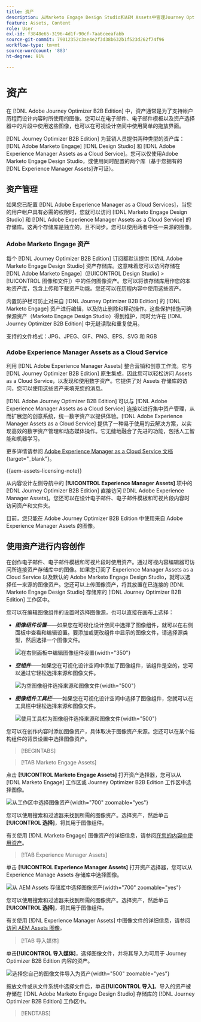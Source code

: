 ```yaml
---
title: 资产
description: 从Marketo Engage Design Studio和AEM Assets中管理Journey Optimizer B2B edition中的电子邮件、模板和片段的图像资源。
feature: Assets, Content
role: User
exl-id: f3848e65-3196-4d1f-90cf-7aa6ceeafabb
source-git-commit: 79012352c3ae4e2f3d38b632b1f523d262f74f96
workflow-type: tm+mt
source-wordcount: '883'
ht-degree: 91%

---
```


# 资产

在 [!DNL Adobe Journey Optimizer B2B Edition] 中，资产通常是为了支持帐户历程而设计内容时所使用的图像。您可以在电子邮件、电子邮件模板以及资产选择器中的片段中使用这些图像，也可以在可视设计空间中使用简单的拖放界面。

[!DNL Journey Optimizer B2B Edition] 为营销人员提供两种类型的资产库：[!DNL Adobe Marketo Engage] [!DNL Design Studio] 和 [!DNL Adobe Experience Manager Assets as a Cloud Service]。您可以仅使用Adobe Marketo Engage Design Studio，或使用同时配置的两个库（基于您拥有的[!DNL Experience Manager Assets]许可证）。

## 资产管理

如果您已配置 [!DNL Adobe Experience Manager as a Cloud Services]，当您的用户帐户具有必需的权限时，您就可以访问 [!DNL Marketo Engage Design Studio] 和 [!DNL Adobe Experience Manager Assets as a Cloud Service] 的存储库。这两个存储库是独立的，且不同步。您可以使用两者中任一来源的图像。

### Adobe Marketo Engage 资产

每个 [!DNL Journey Optimizer B2B Edition] 订阅都默认提供 [!DNL Adobe Marketo Engage Design Studio] 资产存储库。这意味着您可以访问存储在 [!DNL Adobe Marketo Engage]（[!UICONTROL Design Studio] > [!UICONTROL 图像和文件]）中的任何图像资产。您可以将该存储库用作您的本地资产库，包含上传和下载资产功能。您还可以在历程内容中使用这些资产。

内置防护栏可防止对来自 [!DNL Journey Optimizer B2B Edition] 的 [!DNL Marketo Engage] 资产进行编辑，以及防止删除和移动操作。这些保护措施可确保源资产（Marketo Engage Design Studio）得到维护，同时允许在 [!DNL Journey Optimizer B2B Edition] 中无缝读取和重复使用。

支持的文件格式：JPG、JPEG、GIF、PNG、EPS、SVG 和 RGB

### Adobe Experience Manager Assets as a Cloud Service

利用 [!DNL Adobe Experience Manager Assets] 整合营销和创意工作流。它与 [!DNL Journey Optimizer B2B Edition] 原生集成，因此您可以轻松访问 Assets as a Cloud Service，以发现和使用数字资产。它提供了对 Assets 存储库的访问，您可以使用这些资产来填充您的消息。

[!DNL Adobe Journey Optimizer B2B Edition] 可以与 [!DNL Adobe Experience Manager Assets as a Cloud Service] 连接以进行集中资产管理，从而扩展您的创意系统，统一数字资产以提供体验。[!DNL Adobe Experience Manager Assets as a Cloud Service] 提供了一种易于使用的云解决方案，以实现高效的数字资产管理和动态媒体操作。它无缝地融合了先进的功能，包括人工智能和机器学习。

更多详情请参阅 [Adobe Experience Manager as a Cloud Service 文档](https://experienceleague.adobe.com/zh-hans/docs/experience-manager-cloud-service/content/assets/overview){target="_blank"}。

{{aem-assets-licensing-note}}

从内容设计左侧导航中的 **[!UICONTROL Experience Manager Assets]** 项中的 [!DNL Journey Optimizer B2B Edition] 直接访问 [!DNL Adobe Experience Manager Assets]。您还可以在设计电子邮件、电子邮件模板和可视片段内容时访问资产和文件夹。

目前，您只能在 Adobe Journey Optimizer B2B Edition 中使用来自 Adobe Experience Manager Assets 的图像。

## 使用资产进行内容创作

在创作电子邮件、电子邮件模板和可视片段时使用资产。通过可视内容编辑器可访问所连接资产存储库中的图像。如果您订阅了 Experience Manager Assets as a Cloud Service 以及默认的 Adobe Marketo Engage Design Studio，就可以选择任一来源的图像资产。您还可以上传图像资产，将其放置在已连接的 [!DNL Marketo Engage Design Studio] 存储库的 [!DNL Journey Optimizer B2B Edition] 工作区中。

您可以在编辑图像组件的设置时选择图像源，也可以直接在画布上选择：

* **_图像组件设置_**——如果您在可视化设计空间中选择了图像组件，就可以在右侧面板中查看和编辑设置。要添加或更改组件中显示的图像文件，请选择源类型，然后选择一个图像文件。

  ![在右侧面板中编辑图像组件设置](./assets/content-assets-image-settings.png){width="350"}

* **_空组件_**——如果您在可视化设计空间中添加了图像组件，该组件是空的，您可以通过它轻松选择来源和图像文件。

  ![为空图像组件选择来源和图像文件](./assets/content-assets-image-component-empty.png){width="500"}

* **_图像组件工具栏_**——如果您在可视化设计空间中选择了图像组件，您就可以在工具栏中轻松选择来源和图像文件。

  ![使用工具栏为图像组件选择来源和图像文件](./assets/content-assets-image-toolbar-settings.png){width="500"}

您可以在创作内容时添加图像资产，具体取决于图像资产来源。您还可以在某个结构组件的背景设置中选择图像资产。

>[!BEGINTABS]

>[!TAB Marketo Engage Assets]

点击 **[!UICONTROL Marketo Engage Assets]** 打开资产选择器，您可以从 [!DNL Marketo Engage] 工作区或 Journey Optimizer B2B Edition 工作区中选择图像。

![从工作区中选择图像资产](./assets/content-assets-image-me-selected.png){width="700" zoomable="yes"}

您可以使用搜索和过滤器来找到所需的图像资产。选择资产，然后单击&#x200B;**[!UICONTROL 选择]**，将其用于图像组件。

有关使用 [!DNL Marketo Engage] 图像资产的详细信息，请参阅[在您的内容中使用资产](./marketo-engage-design-studio.md#use-assets-in-your-content)。

>[!TAB Experience Manager Assets]

单击 **[!UICONTROL Experience Manager Assets]** 打开资产选择器，您可以从 Experience Manage Assets 存储库中选择图像。

![从 AEM Assets 存储库中选择图像资产](./assets/content-assets-image-aem-selected.png){width="700" zoomable="yes"}

您可以使用搜索和过滤器来找到所需的图像资产。选择资产，然后单击&#x200B;**[!UICONTROL 选择]**，将其用于图像组件。

有关使用 [!DNL Experience Manager Assets] 中图像文件的详细信息，请参阅[访问 AEM Assets 图像](./aem-assets.md#access-aem-assets-images)。

>[!TAB 导入媒体]

单击&#x200B;**[!UICONTROL 导入媒体]**，选择图像文件，并将其导入为可用于 Journey Optimizer B2B Edition 内容的资产。

![选择您自己的图像文件导入为资产](./assets/content-assets-image-import-file-selected.png){width="500" zoomable="yes"}

拖放文件或从文件系统中选择文件后，单击&#x200B;**[!UICONTROL 导入]**。导入的资产被存储在 [!DNL Adobe Marketo Engage Design Studio] 存储库的 [!DNL Journey Optimizer B2B Edition] 工作区中。

>[!ENDTABS]
